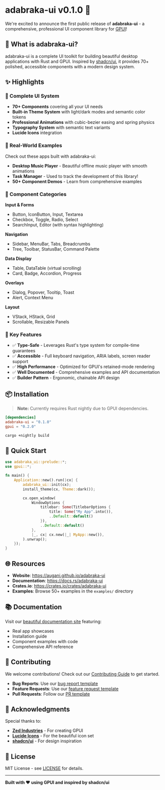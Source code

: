 # adabraka-ui v0.1.0 🎉

We're excited to announce the first public release of **adabraka-ui** - a comprehensive, professional UI component library for [GPUI](https://github.com/zed-industries/zed)!

## 🌟 What is adabraka-ui?

adabraka-ui is a complete UI toolkit for building beautiful desktop applications with Rust and GPUI. Inspired by [shadcn/ui](https://ui.shadcn.com/), it provides 70+ polished, accessible components with a modern design system.

## ✨ Highlights

### 🎨 Complete UI System
- **70+ Components** covering all your UI needs
- **Built-in Theme System** with light/dark modes and semantic color tokens
- **Professional Animations** with cubic-bezier easing and spring physics
- **Typography System** with semantic text variants
- **Lucide Icons** integration

### 📱 Real-World Examples
Check out these apps built with adabraka-ui:
- **Desktop Music Player** - Beautiful offline music player with smooth animations
- **Task Manager** - Used to track the development of this library!
- **50+ Component Demos** - Learn from comprehensive examples

### 🧩 Component Categories

**Input & Forms**
- Button, IconButton, Input, Textarea
- Checkbox, Toggle, Radio, Select
- SearchInput, Editor (with syntax highlighting)

**Navigation**
- Sidebar, MenuBar, Tabs, Breadcrumbs
- Tree, Toolbar, StatusBar, Command Palette

**Data Display**
- Table, DataTable (virtual scrolling)
- Card, Badge, Accordion, Progress

**Overlays**
- Dialog, Popover, Tooltip, Toast
- Alert, Context Menu

**Layout**
- VStack, HStack, Grid
- Scrollable, Resizable Panels

### 🎯 Key Features

- ✅ **Type-Safe** - Leverages Rust's type system for compile-time guarantees
- ✅ **Accessible** - Full keyboard navigation, ARIA labels, screen reader support
- ✅ **High Performance** - Optimized for GPUI's retained-mode rendering
- ✅ **Well Documented** - Comprehensive examples and API documentation
- ✅ **Builder Pattern** - Ergonomic, chainable API design

## 📦 Installation

> **Note:** Currently requires Rust nightly due to GPUI dependencies.

```toml
[dependencies]
adabraka-ui = "0.1.0"
gpui = "0.2.0"
```

```bash
cargo +nightly build
```

## 🚀 Quick Start

```rust
use adabraka_ui::prelude::*;
use gpui::*;

fn main() {
    Application::new().run(|cx| {
        adabraka_ui::init(cx);
        install_theme(cx, Theme::dark());

        cx.open_window(
            WindowOptions {
                titlebar: Some(TitlebarOptions {
                    title: Some("My App".into()),
                    ..Default::default()
                }),
                ..Default::default()
            },
            |_, cx| cx.new(|_| MyApp::new()),
        ).unwrap();
    });
}
```

## 🌐 Resources

- **Website**: https://augani.github.io/adabraka-ui
- **Documentation**: https://docs.rs/adabraka-ui
- **Crates.io**: https://crates.io/crates/adabraka-ui
- **Examples**: Browse 50+ examples in the `examples/` directory

## 📚 Documentation

Visit our [beautiful documentation site](https://augani.github.io/adabraka-ui) featuring:
- Real app showcases
- Installation guide
- Component examples with code
- Comprehensive API reference

## 🤝 Contributing

We welcome contributions! Check out our [Contributing Guide](CONTRIBUTING.md) to get started.

- **Bug Reports**: Use our [bug report template](.github/ISSUE_TEMPLATE/bug_report.md)
- **Feature Requests**: Use our [feature request template](.github/ISSUE_TEMPLATE/feature_request.md)
- **Pull Requests**: Follow our [PR template](.github/PULL_REQUEST_TEMPLATE.md)

## 🙏 Acknowledgments

Special thanks to:
- **[Zed Industries](https://zed.dev/)** - For creating GPUI
- **[Lucide Icons](https://lucide.dev/)** - For the beautiful icon set
- **[shadcn/ui](https://ui.shadcn.com/)** - For design inspiration

## 📄 License

MIT License - see [LICENSE](LICENSE) for details.

---

**Built with ❤️ using GPUI and inspired by shadcn/ui**
